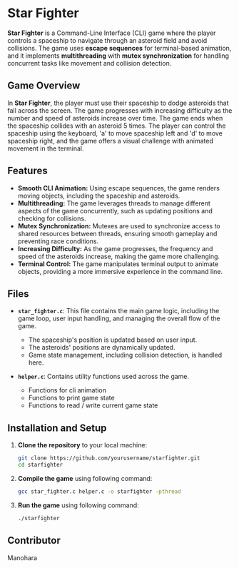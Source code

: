 # Star Fighter

**Star Fighter** is a Command-Line Interface (CLI) game where the player controls a spaceship to navigate through an asteroid field and avoid collisions. The game uses **escape sequences** for terminal-based animation, and it implements **multithreading** with **mutex synchronization** for handling concurrent tasks like movement and collision detection.

## Game Overview
In **Star Fighter**, the player must use their spaceship to dodge asteroids that fall across the screen. The game progresses with increasing difficulty as the number and speed of asteroids increase over time. The game ends when the spaceship collides with an asteroid 5 times. The player can control the spaceship using the keyboard, 'a' to move spaceship left and 'd' to move spaceship right, and the game offers a visual challenge with animated movement in the terminal.

## Features
- **Smooth CLI Animation:** Using escape sequences, the game renders moving objects, including the spaceship and asteroids.
- **Multithreading:** The game leverages threads to manage different aspects of the game concurrently, such as updating positions and checking for collisions.
- **Mutex Synchronization:** Mutexes are used to synchronize access to shared resources between threads, ensuring smooth gameplay and preventing race conditions.
- **Increasing Difficulty:** As the game progresses, the frequency and speed of the asteroids increase, making the game more challenging.
- **Terminal Control:** The game manipulates terminal output to animate objects, providing a more immersive experience in the command line.

## Files
- **`star_fighter.c`**: This file contains the main game logic, including the game loop, user input handling, and managing the overall flow of the game.
  - The spaceship's position is updated based on user input.
  - The asteroids' positions are dynamically updated.
  - Game state management, including collision detection, is handled here.
  
- **`helper.c`**: Contains utility functions used across the game.
  - Functions for cli animation
  - Functions to print game state
  - Functions to read / write current game state

## Installation and Setup

1. **Clone the repository** to your local machine:

   ```bash
   git clone https://github.com/yourusername/starfighter.git
   cd starfighter

2. **Compile the game** using following command:
   ````bash
   gcc star_fighter.c helper.c -o starfighter -pthread

3. **Run the game** using following command:
   ````bash
   ./starfighter

## Contributor
Manohara 
